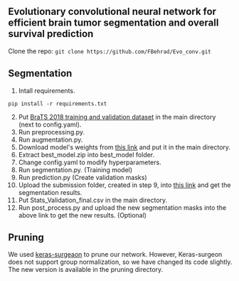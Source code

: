 **Evolutionary convolutional neural network for efficient brain tumor segmentation and overall survival prediction**
---


Clone the repo: ```git clone https://github.com/FBehrad/Evo_conv.git ```


Segmentation 
---
1. Intall requirements.
```
pip install -r requirements.txt 
```
2. Put [BraTS 2018 training and validation dataset](https://ipp.cbica.upenn.edu/) in the main directory (next to config.yaml).
3. Run preprocessing.py.
4. Run augmentation.py.
5. Download model's weights from [this link](https://drive.google.com/file/d/1GFlbF2yiVdJeWddrSxRRELiTytrxeEAq/view?usp=sharing) and put it in the main directory.
6. Extract best_model.zip into best_model folder.
7. Change config.yaml to modify hyperparameters.
8. Run segmentation.py. (Training model)
9. Run prediction.py  (Create validation masks)
10. Upload the submission folder, created in step 9, into [this link](https://ipp.cbica.upenn.edu/) and get the segmentation results.
11. Put Stats_Validation_final.csv in the main directory.
12. Run post_process.py and upload the new segmentation masks into the above link to get the new results. (Optional)

Pruning 
---
We used [keras-surgeaon](https://github.com/BenWhetton/keras-surgeon) to prune our network. However, Keras-surgeon does not support group normalization, so we have changed its code slightly. The new version is available in the pruning directory.
